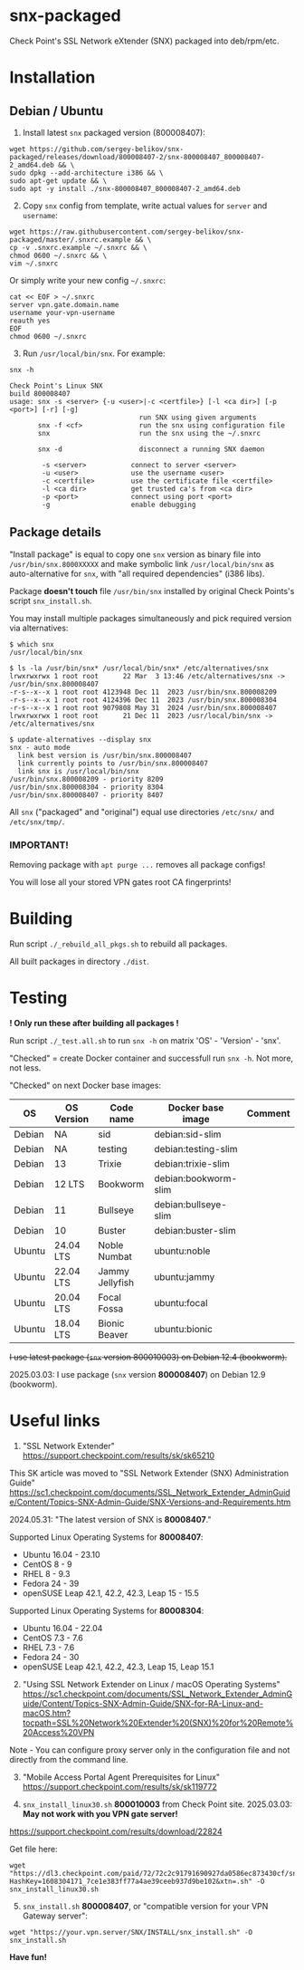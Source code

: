 # snx-packaged

Check Point's SSL Network eXtender (SNX) packaged into deb/rpm/etc.

# Installation
## Debian / Ubuntu

1. Install latest `snx` packaged version (800008407):
```
wget https://github.com/sergey-belikov/snx-packaged/releases/download/800008407-2/snx-800008407_800008407-2_amd64.deb && \
sudo dpkg --add-architecture i386 && \
sudo apt-get update && \
sudo apt -y install ./snx-800008407_800008407-2_amd64.deb
```
2. Copy `snx` config from template, write actual values for `server` and `username`:
```
wget https://raw.githubusercontent.com/sergey-belikov/snx-packaged/master/.snxrc.example && \
cp -v .snxrc.example ~/.snxrc && \
chmod 0600 ~/.snxrc && \
vim ~/.snxrc
```

Or simply write your new config `~/.snxrc`:

```
cat << EOF > ~/.snxrc
server vpn.gate.domain.name
username your-vpn-username
reauth yes
EOF
chmod 0600 ~/.snxrc
```

3. Run `/usr/local/bin/snx`. For example:

`snx -h`
```
Check Point's Linux SNX
build 800008407
usage: snx -s <server> {-u <user>|-c <certfile>} [-l <ca dir>] [-p <port>] [-r] [-g]
                                run SNX using given arguments
       snx -f <cf>              run the snx using configuration file
       snx                      run the snx using the ~/.snxrc

       snx -d                   disconnect a running SNX daemon

        -s <server>           connect to server <server>
        -u <user>             use the username <user>
        -c <certfile>         use the certificate file <certfile>
        -l <ca dir>           get trusted ca's from <ca dir>
        -p <port>             connect using port <port>
        -g                    enable debugging
```
## Package details

"Install package" is equal to copy one `snx` version as binary file into `/usr/bin/snx.8000XXXXX`
 and make symbolic link `/usr/local/bin/snx` as auto-alternative for `snx`,
 with "all required dependencies" (i386 libs).

Package **doesn't touch** file `/usr/bin/snx` installed by original Check Points's script `snx_install.sh`.

You may install multiple packages simultaneously and pick required version via alternatives:
```
$ which snx
/usr/local/bin/snx

$ ls -la /usr/bin/snx* /usr/local/bin/snx* /etc/alternatives/snx
lrwxrwxrwx 1 root root      22 Mar  3 13:46 /etc/alternatives/snx -> /usr/bin/snx.800008407
-r-s--x--x 1 root root 4123948 Dec 11  2023 /usr/bin/snx.800008209
-r-s--x--x 1 root root 4124396 Dec 11  2023 /usr/bin/snx.800008304
-r-s--x--x 1 root root 9079808 May 31  2024 /usr/bin/snx.800008407
lrwxrwxrwx 1 root root      21 Dec 11  2023 /usr/local/bin/snx -> /etc/alternatives/snx

$ update-alternatives --display snx
snx - auto mode
  link best version is /usr/bin/snx.800008407
  link currently points to /usr/bin/snx.800008407
  link snx is /usr/local/bin/snx
/usr/bin/snx.800008209 - priority 8209
/usr/bin/snx.800008304 - priority 8304
/usr/bin/snx.800008407 - priority 8407
```

All `snx` ("packaged" and "original") equal use directories `/etc/snx/` and `/etc/snx/tmp/`.

### **IMPORTANT!**

Removing package with `apt purge ...` removes all package configs!

You will lose all your stored VPN gates root CA fingerprints!

# Building

Run script `./_rebuild_all_pkgs.sh` to rebuild all packages.

All built packages in directory `./dist`.

# Testing

**! Only run these after building all packages !**

Run script `./_test.all.sh` to run `snx -h` on matrix 'OS' - 'Version' - 'snx'.

"Checked" = create Docker container and successfull run `snx -h`. Not more, not less.

"Checked" on next Docker base images:

| OS     | OS Version | Code name      | Docker base image | Comment |
| ------ | ---------- | -------------- | ----------------- | ------- |
| Debian | NA | sid | debian:sid-slim |  |
| Debian | NA | testing | debian:testing-slim |  |
| Debian | 13 | Trixie | debian:trixie-slim |  |
| Debian | 12 LTS | Bookworm | debian:bookworm-slim |  |
| Debian | 11 | Bullseye | debian:bullseye-slim |  |
| Debian | 10 | Buster | debian:buster-slim |  |
| Ubuntu | 24.04 LTS | Noble Numbat | ubuntu:noble |  |
| Ubuntu | 22.04 LTS | Jammy Jellyfish | ubuntu:jammy |  |
| Ubuntu | 20.04 LTS | Focal Fossa | ubuntu:focal |  |
| Ubuntu | 18.04 LTS | Bionic Beaver |  ubuntu:bionic |  |

~~I use latest package (`snx` version 800010003) on Debian 12.4 (bookworm).~~

2025.03.03: I use package (`snx` version **800008407**) on Debian 12.9 (bookworm).

# Useful links

1. "SSL Network Extender" https://support.checkpoint.com/results/sk/sk65210

This SK article was moved to "SSL Network Extender (SNX) Administration Guide" https://sc1.checkpoint.com/documents/SSL_Network_Extender_AdminGuide/Content/Topics-SNX-Admin-Guide/SNX-Versions-and-Requirements.htm

2024.05.31: "The latest version of SNX is **80008407**."

Supported Linux Operating Systems for **80008407**:
- Ubuntu 16.04 - 23.10
- CentOS 8 - 9
- RHEL 8 - 9.3
- Fedora 24 - 39
- openSUSE Leap 42.1, 42.2, 42.3, Leap 15 - 15.5

Supported Linux Operating Systems for **80008304**:
- Ubuntu 16.04 - 22.04
- CentOS 7.3 - 7.6
- RHEL 7.3 - 7.6
- Fedora 24 - 30
- openSUSE Leap 42.1, 42.2, 42.3, Leap 15, Leap 15.1

2. "Using SSL Network Extender on Linux / macOS Operating Systems" https://sc1.checkpoint.com/documents/SSL_Network_Extender_AdminGuide/Content/Topics-SNX-Admin-Guide/SNX-for-RA-Linux-and-macOS.htm?tocpath=SSL%20Network%20Extender%20(SNX)%20for%20Remote%20Access%20VPN

Note - You can configure proxy server only in the configuration file and not directly from the command line.

3. "Mobile Access Portal Agent Prerequisites for Linux" https://support.checkpoint.com/results/sk/sk119772

4. `snx_install_linux30.sh` **800010003** from Check Point site. 2025.03.03: **May not work with you VPN gate server!**

https://support.checkpoint.com/results/download/22824

Get file here:
```
wget "https://dl3.checkpoint.com/paid/72/72c2c91791690927da0586ec873430cf/snx_install_linux30.sh?HashKey=1608304171_7ce1e383ff77a4ae39ceeb937d9be102&xtn=.sh" -O snx_install_linux30.sh
```

5. `snx_install.sh` **800008407**, or "compatible version for your VPN Gateway server":
```
wget "https://your.vpn.server/SNX/INSTALL/snx_install.sh" -O snx_install.sh
```

**Have fun!**
